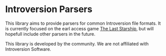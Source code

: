 # Introversion Parsers

This library aims to provide parsers for common Introversion file formats. It is currently focused
on the earl access game [The Last Starship][1], but will hopefull include other parsers in the future.

This library is developed by the community. We are not affiliated with Introversion Software.


 [1]: https://steamcommunity.com/app/1857080
